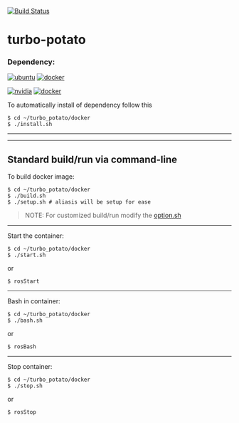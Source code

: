 [![Build Status](https://travis-ci.org/raviBhadeshiya/turbo-potato.svg?branch=master)](https://travis-ci.org/raviBhadeshiya/turbo-potato)
# turbo-potato

### Dependency:
[![ubuntu](https://img.shields.io/badge/ubuntu-16.06%20or%20Higher-blue)]()
[![docker](https://img.shields.io/badge/docker%20version-19.03%20or%20Higher-yellowgreen)]()

[![nvidia](https://img.shields.io/badge/nvidia%20driver-318.xx%20or%20Higher-important)]()
[![docker](https://img.shields.io/badge/nvidia--container--toolkit%20version-2.2.2%20or%20Higher-critical)](https://github.com/NVIDIA/nvidia-docker)

To automatically install of dependency follow this
```
$ cd ~/turbo_potato/docker
$ ./install.sh
```
---
---
## Standard build/run via command-line

To build docker image:
```
$ cd ~/turbo_potato/docker
$ ./build.sh
$ ./setup.sh # aliasis will be setup for ease
```
>NOTE: For customized build/run modify the [option.sh](option.sh)
---
Start the container:
```
$ cd ~/turbo_potato/docker
$ ./start.sh
```
or
```
$ rosStart
```
----
Bash in container:
```
$ cd ~/turbo_potato/docker
$ ./bash.sh
```
or
```
$ rosBash
```
----
Stop container:
```
$ cd ~/turbo_potato/docker
$ ./stop.sh
```
or
```
$ rosStop
```

